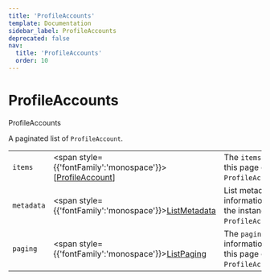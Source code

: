 ```yaml
---
title: 'ProfileAccounts'
template: Documentation
sidebar_label: ProfileAccounts
deprecated: false
nav:
  title: 'ProfileAccounts'
  order: 10
---
```


# ProfileAccounts

<div style={{'fontFamily':'monospace'}}><span style={{'fontSize':'1.5rem','fontWeight':500}}>ProfileAccounts</span></div>



A paginated list of `ProfileAccount`.

| | | |
| -- | -- | -- |
| `items` | <span style={{'fontFamily':'monospace'}}>[<a href="/guardrails/docs/reference/graphql/object/ProfileAccount">ProfileAccount</a>]</span> | The `items` for this page of `ProfileAccounts`. |
| `metadata` | <span style={{'fontFamily':'monospace'}}><a href="/guardrails/docs/reference/graphql/object/ListMetadata">ListMetadata</a></span> | List metadata information for the instance of `ProfileAccounts`. |
| `paging` | <span style={{'fontFamily':'monospace'}}><a href="/guardrails/docs/reference/graphql/object/ListPaging">ListPaging</a></span> | The `paging` information for this page of `ProfileAccounts`. |